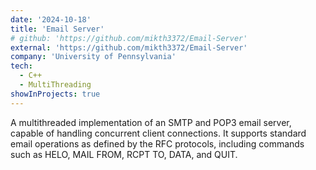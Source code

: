 ```yaml
---
date: '2024-10-18'
title: 'Email Server'
# github: 'https://github.com/mikth3372/Email-Server'
external: 'https://github.com/mikth3372/Email-Server'
company: 'University of Pennsylvania'
tech:
  - C++
  - MultiThreading
showInProjects: true
---
```


A multithreaded implementation of an SMTP and POP3 email server, capable of handling concurrent client connections. It supports standard email operations as defined by the RFC protocols, including commands such as HELO, MAIL FROM, RCPT TO, DATA, and QUIT.
